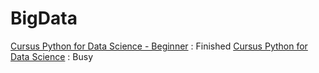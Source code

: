# BigData

[Cursus Python for Data Science - Beginner](https://www.datacamp.com/courses/intro-to-python-for-data-science) : Finished
[Cursus Python for Data Science](https://www.datacamp.com/courses/intermediate-python-for-data-science) : Busy

